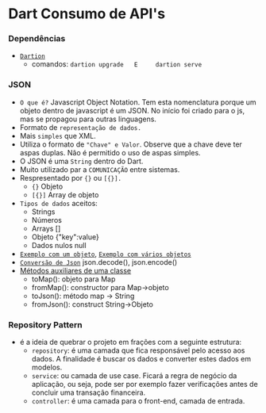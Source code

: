 # Dart Consumo de API's

### Dependências 
- [`Dartion`](https://pub.dev/packages/dartion)
  - comandos: `dartion upgrade   E     dartion serve`


### JSON
- `O que é?` Javascript Object Notation. Tem esta nomenclatura porque um objeto dentro de javascript é um JSON. No início foi criado para o js, mas se propagou para outras linguagens.
- Formato de `representação de dados.`
- Mais `simples` que XML.
- Utiliza o formato de `"Chave" e Valor`. Observe que a chave deve ter aspas duplas. Não é permitido o uso de aspas simples.
- O JSON é uma `String` dentro do Dart.
- Muito utilizado par a `COMUNICAÇÃO` entre sistemas.
- Respresentado por `{}` ou `[{}].`
  - `{}` Objeto
  - `[{}]` Array de objeto
- `Tipos de dados` aceitos:
  - Strings
  - Números
  - Arrays []
  - Objeto {"key":value}
  - Dados nulos null
- [`Exemplo com um objeto`](https://github.com/jcarloscody/dart_consumo_api/blob/master/lib/json/aluno.json), [`Exemplo com vários objetos`](https://github.com/jcarloscody/dart_consumo_api/blob/master/lib/json/alunos.json) 
- [`Conversão de Json`](https://github.com/jcarloscody/dart_consumo_api/blob/master/bin/main.dart) json.decode(), json.encode()
- [Métodos auxiliares de uma classe]() 
  - toMap(): objeto para Map
  - fromMap(): constructor para Map->objeto
  - toJson(): método map -> String
  - fromJson(): construct String->Objeto




### Repository Pattern 
- é a ideia de quebrar o projeto em frações com a seguinte estrutura:
  - `repository`: é uma camada que fica responsável pelo acesso aos dados. A finalidade é buscar os dados e converter estes dados em modelos.
  - `service`: ou camada de use case. Ficará a regra de negócio da aplicação, ou seja, pode ser por exemplo fazer verificações antes de concluir uma transação financeira. 
  - `controller`: é uma camada para o front-end, camada de entrada.